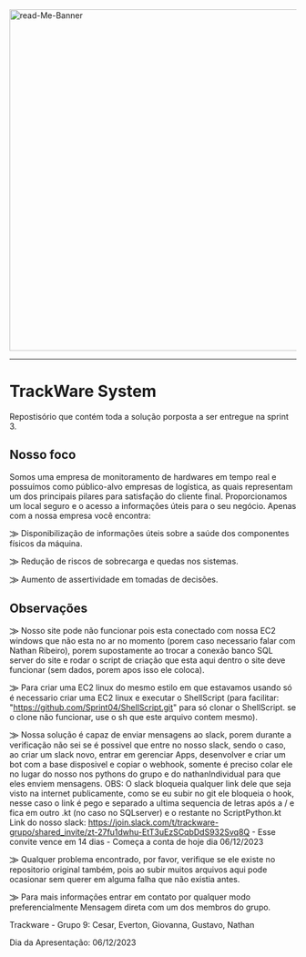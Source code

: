 <img src="https://i.ibb.co/fSkYcw4/read-Me-Banner.gif" alt="read-Me-Banner" width="600px">
<hr>

# TrackWare System
Repostisório que contém toda a solução porposta a ser entregue na sprint 3.


## Nosso foco
Somos uma empresa de monitoramento de hardwares em tempo real e possuímos como público-alvo empresas de logística, as quais representam um dos principais pilares para satisfação do cliente final. Proporcionamos um local seguro e o acesso a informações úteis para o seu negócio. Apenas com a nossa empresa você encontra:

⨠ Disponibilização de informações úteis sobre a saúde dos componentes físicos da máquina.

⨠ Redução de riscos de sobrecarga e quedas nos sistemas.

⨠ Aumento de assertividade em tomadas de decisões.

## Observações

⨠ Nosso site pode não funcionar pois esta conectado com nossa EC2 windows que não esta no ar no momento (porem caso necessario falar com Nathan Ribeiro), porem supostamente ao trocar a conexão banco SQL server do site e rodar o script de criação que esta aqui dentro o site deve funcionar (sem dados, porem apos isso ele coloca).

⨠ Para criar uma EC2 linux do mesmo estilo em que estavamos usando só é necessario criar uma EC2 linux e executar o ShellScript (para facilitar: "https://github.com/Sprint04/ShellScript.git" para só clonar o ShellScript. se o clone não funcionar, use o sh que este arquivo contem mesmo).

⨠ Nossa solução é capaz de enviar mensagens ao slack, porem durante a verificação não sei se é possivel que entre no nosso slack, sendo o caso, ao criar um slack novo, entrar em gerenciar Apps, desenvolver e criar um bot com a base disposivel e copiar o webhook, somente é preciso colar ele no lugar do nosso nos pythons do grupo e do nathanIndividual para que eles enviem mensagens.
OBS: O slack bloqueia qualquer link dele que seja visto na internet publicamente, como se eu subir no git ele bloqueia o hook, nesse caso o link é pego e separado a ultima sequencia de letras após a / e fica em outro .kt (no caso no SQLserver) e o restante no ScriptPython.kt
Link do nosso slack: https://join.slack.com/t/trackware-grupo/shared_invite/zt-27fu1dwhu-EtT3uEzSCqbDdS932Svq8Q - Esse convite vence em 14 dias - Começa a conta de hoje dia 06/12/2023

⨠ Qualquer problema encontrado, por favor, verifique se ele existe no repositorio original também, pois ao subir muitos arquivos aqui pode ocasionar sem querer em alguma falha que não existia antes.

⨠ Para mais informações entrar em contato por qualquer modo preferencialmente Mensagem direta com um dos membros do grupo.

Trackware - Grupo 9: Cesar, Everton, Giovanna, Gustavo, Nathan

Dia da Apresentação: 06/12/2023
